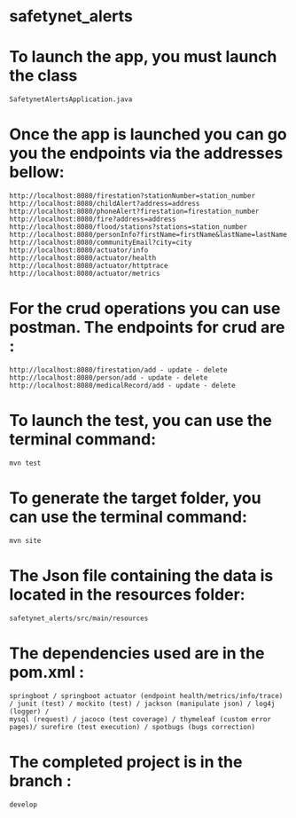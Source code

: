 # safetynet_alerts

# To launch the app, you must launch the class 

    SafetynetAlertsApplication.java

# Once the app is launched you can go you the endpoints via the addresses bellow:

    http://localhost:8080/firestation?stationNumber=station_number
    http://localhost:8080/childAlert?address=address
    http://localhost:8080/phoneAlert?firestation=firestation_number
    http://localhost:8080/fire?address=address
    http://localhost:8080/flood/stations?stations=station_number
    http://localhost:8080/personInfo?firstName=firstName&lastName=lastName
    http://localhost:8080/communityEmail?city=city
    http://localhost:8080/actuator/info
    http://localhost:8080/actuator/health
    http://localhost:8080/actuator/httptrace
    http://localhost:8080/actuator/metrics


# For the crud operations you can use postman. The endpoints for crud are : 

    http://localhost:8080/firestation/add - update - delete  
    http://localhost:8080/person/add - update - delete
    http://localhost:8080/medicalRecord/add - update - delete

# To launch the test, you can use the terminal command: 
    
    mvn test

# To generate the target folder, you can use the terminal command: 

    mvn site

# The Json file containing the data is located in the resources folder: 

    safetynet_alerts/src/main/resources

# The dependencies used are in the pom.xml : 

    springboot / springboot actuator (endpoint health/metrics/info/trace) / junit (test) / mockito (test) / jackson (manipulate json) / log4j (logger) / 
    mysql (request) / jacoco (test coverage) / thymeleaf (custom error pages)/ surefire (test execution) / spotbugs (bugs correction)

# The completed project is in the branch : 
 
    develop
